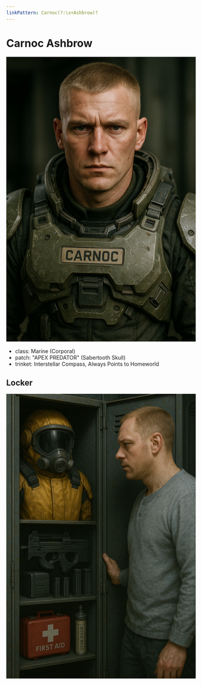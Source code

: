```yaml
---
linkPattern: Carnoc(?:\s+Ashbrow)?
---
```

# Carnoc Ashbrow

<div class="grid" markdown>

![Portrait](./carnoc-ashbrow.png)

<div markdown>

- class: Marine (Corporal)
- patch: "APEX PREDATOR" (Sabertooth Skull)
- trinket: Interstellar Compass, Always Points to Homeworld

</div>
</div>

## Locker

![Locker](./carnoc-ashbrow-locker.png)
